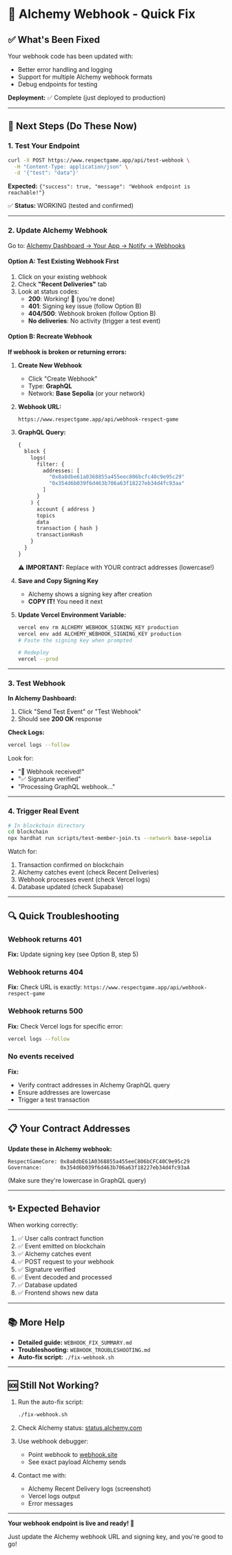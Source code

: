 # 🚀 Alchemy Webhook - Quick Fix

## ✅ What's Been Fixed

Your webhook code has been updated with:
- Better error handling and logging
- Support for multiple Alchemy webhook formats
- Debug endpoints for testing

**Deployment:** ✅ Complete (just deployed to production)

---

## 🎯 Next Steps (Do These Now)

### 1. Test Your Endpoint

```bash
curl -X POST https://www.respectgame.app/api/test-webhook \
  -H "Content-Type: application/json" \
  -d '{"test": "data"}'
```

**Expected:** `{"success": true, "message": "Webhook endpoint is reachable!"}`

✅ **Status:** WORKING (tested and confirmed)

---

### 2. Update Alchemy Webhook

Go to: [Alchemy Dashboard → Your App → Notify → Webhooks](https://dashboard.alchemy.com)

#### Option A: Test Existing Webhook First

1. Click on your existing webhook
2. Check **"Recent Deliveries"** tab
3. Look at status codes:
   - **200**: Working! 🎉 (you're done)
   - **401**: Signing key issue (follow Option B)
   - **404/500**: Webhook broken (follow Option B)
   - **No deliveries**: No activity (trigger a test event)

#### Option B: Recreate Webhook

**If webhook is broken or returning errors:**

1. **Create New Webhook**
   - Click "Create Webhook"
   - Type: **GraphQL**
   - Network: **Base Sepolia** (or your network)

2. **Webhook URL:**
   ```
   https://www.respectgame.app/api/webhook-respect-game
   ```

3. **GraphQL Query:**
   ```graphql
   {
     block {
       logs(
         filter: {
           addresses: [
             "0x8a8dbe61a0368855a455eec806bcfc40c9e95c29"
             "0x354d6b039f6d463b706a63f18227eb34d4fc93aa"
           ]
         }
       ) {
         account { address }
         topics
         data
         transaction { hash }
         transactionHash
       }
     }
   }
   ```
   
   ⚠️ **IMPORTANT:** Replace with YOUR contract addresses (lowercase!)

4. **Save and Copy Signing Key**
   - Alchemy shows a signing key after creation
   - **COPY IT!** You need it next

5. **Update Vercel Environment Variable:**
   ```bash
   vercel env rm ALCHEMY_WEBHOOK_SIGNING_KEY production
   vercel env add ALCHEMY_WEBHOOK_SIGNING_KEY production
   # Paste the signing key when prompted
   
   # Redeploy
   vercel --prod
   ```

---

### 3. Test Webhook

**In Alchemy Dashboard:**
1. Click "Send Test Event" or "Test Webhook"
2. Should see **200 OK** response

**Check Logs:**
```bash
vercel logs --follow
```

Look for:
- "🎣 Webhook received!"
- "✅ Signature verified"
- "Processing GraphQL webhook..."

---

### 4. Trigger Real Event

```bash
# In blockchain directory
cd blockchain
npx hardhat run scripts/test-member-join.ts --network base-sepolia
```

Watch for:
1. Transaction confirmed on blockchain
2. Alchemy catches event (check Recent Deliveries)
3. Webhook processes event (check Vercel logs)
4. Database updated (check Supabase)

---

## 🔍 Quick Troubleshooting

### Webhook returns 401
**Fix:** Update signing key (see Option B, step 5)

### Webhook returns 404
**Fix:** Check URL is exactly: `https://www.respectgame.app/api/webhook-respect-game`

### Webhook returns 500
**Fix:** Check Vercel logs for specific error:
```bash
vercel logs --follow
```

### No events received
**Fix:** 
- Verify contract addresses in Alchemy GraphQL query
- Ensure addresses are lowercase
- Trigger a test transaction

---

## 📋 Your Contract Addresses

**Update these in Alchemy webhook:**

```
RespectGameCore: 0x8a8dbE61A0368855a455eeC806bCFC40C9e95c29
Governance:      0x354d6b039f6d463b706a63f18227eb34d4fc93aA
```

(Make sure they're lowercase in GraphQL query)

---

## ✨ Expected Behavior

When working correctly:

1. ✅ User calls contract function
2. ✅ Event emitted on blockchain
3. ✅ Alchemy catches event
4. ✅ POST request to your webhook
5. ✅ Signature verified
6. ✅ Event decoded and processed
7. ✅ Database updated
8. ✅ Frontend shows new data

---

## 📚 More Help

- **Detailed guide:** `WEBHOOK_FIX_SUMMARY.md`
- **Troubleshooting:** `WEBHOOK_TROUBLESHOOTING.md`
- **Auto-fix script:** `./fix-webhook.sh`

---

## 🆘 Still Not Working?

1. Run the auto-fix script:
   ```bash
   ./fix-webhook.sh
   ```

2. Check Alchemy status: [status.alchemy.com](https://status.alchemy.com)

3. Use webhook debugger:
   - Point webhook to [webhook.site](https://webhook.site)
   - See exact payload Alchemy sends

4. Contact me with:
   - Alchemy Recent Delivery logs (screenshot)
   - Vercel logs output
   - Error messages

---

**Your webhook endpoint is live and ready! 🎉**

Just update the Alchemy webhook URL and signing key, and you're good to go!

